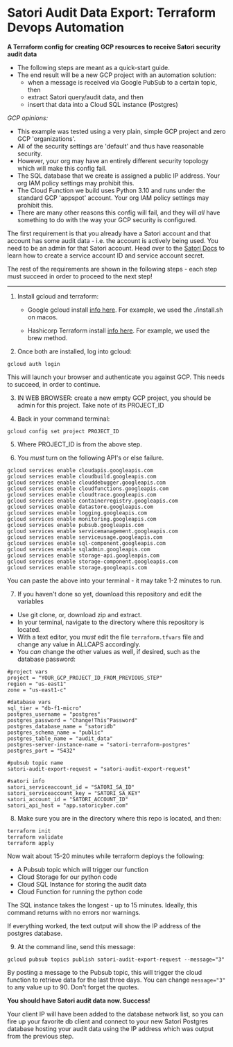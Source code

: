 # Satori Audit Data Export: Terraform Devops Automation

**A Terraform config for creating GCP resources to receive Satori security audit data**

- The following steps are meant as a quick-start guide.
- The end result will be a new GCP project with an automation solution:
	- when a message is received via Google PubSub to a certain topic, then
	- extract Satori query/audit data, and then
	- insert that data into a Cloud SQL instance (Postgres)

_GCP opinions:_

- This example was tested using a very plain, simple GCP project and zero GCP 'organizations'. 
- All of the security settings are 'default' and thus have reasonable security.
- However, your org may have an entirely different security topology which will make this config fail.
- The SQL database that we create is assigned a public IP address. Your org IAM policy settings may prohibit this.
- The Cloud Function we build uses Python 3.10 and runs under the standard GCP 'appspot' account. Your org IAM policy settings may prohibit this.
- There are many other reasons this config will fail, and they will _all_ have something to do with the way your GCP security is configured.

The first requirement is that you already have a Satori account and that account has some audit data - i.e. the account is actively being used. You need to be an admin for that Satori account. Head over to the [Satori Docs](https://app.satoricyber.com/docs/api) to learn how to create a service account ID and service account secret.

The rest of the requirements are shown in the following steps - each step must succeed in order to proceed to the next step!


___

1. Install gcloud and terraform: 

	- Google gcloud install [info here](https://cloud.google.com/sdk/docs/install). For example, we used the ./install.sh on macos.

	- Hashicorp Terraform install [info here](https://www.terraform.io/downloads). For example, we used the brew method.

2. Once both are installed, log into gcloud:
```
gcloud auth login
```

This will launch your browser and authenticate you against GCP. This needs to succeed, in order to continue.


3. IN WEB BROWSER: create a new empty GCP project, you should be admin for this project. Take note of its PROJECT_ID


4. Back in your command terminal:

```gcloud config set project PROJECT_ID```

5. Where PROJECT_ID is from the above step.

6. You *must* turn on the following API's or else failure.

```
gcloud services enable cloudapis.googleapis.com
gcloud services enable cloudbuild.googleapis.com
gcloud services enable clouddebugger.googleapis.com
gcloud services enable cloudfunctions.googleapis.com
gcloud services enable cloudtrace.googleapis.com
gcloud services enable containerregistry.googleapis.com
gcloud services enable datastore.googleapis.com
gcloud services enable logging.googleapis.com
gcloud services enable monitoring.googleapis.com
gcloud services enable pubsub.googleapis.com
gcloud services enable servicemanagement.googleapis.com
gcloud services enable serviceusage.googleapis.com
gcloud services enable sql-component.googleapis.com
gcloud services enable sqladmin.googleapis.com
gcloud services enable storage-api.googleapis.com
gcloud services enable storage-component.googleapis.com
gcloud services enable storage.googleapis.com
```

You can paste the above into your terminal - it may take 1-2 minutes to run.

7. If you haven't done so yet, download this repository and edit the variables
 
- Use git clone, or, download zip and extract. 
- In your terminal, navigate to the directory where this repository is located. 
- With a text editor, you _must_ edit the file ```terraform.tfvars``` file and change any value in ALLCAPS accordingly. 
- You _can_ change the other values as well, if desired, such as the database password:
```
#project vars
project = "YOUR_GCP_PROJECT_ID_FROM_PREVIOUS_STEP"
region = "us-east1"
zone = "us-east1-c"

#database vars
sql_tier = "db-f1-micro"
postgres_username = "postgres"
postgres_password = "Change!This^Password"
postgres_database_name = "satoridb"
postgres_schema_name = "public"
postgres_table_name = "audit_data"
postgres-server-instance-name = "satori-terraform-postgres"
postgres_port = "5432"

#pubsub topic name
satori-audit-export-request = "satori-audit-export-request"

#satori info
satori_serviceaccount_id = "SATORI_SA_ID"
satori_serviceaccount_key = "SATORI_SA_KEY"
satori_account_id = "SATORI_ACCOUNT_ID"
satori_api_host = "app.satoricyber.com"
```

8. Make sure you are in the directory where this repo is located, and then:
```
terraform init
terraform validate
terraform apply
```

Now wait about 15-20 minutes while terraform deploys the following:
- A Pubsub topic which will trigger our function 
- Cloud Storage for our python code
- Cloud SQL Instance for storing the audit data
- Cloud Function for running the python code

The SQL instance takes the longest - up to 15 minutes. Ideally, this command returns with no errors nor warnings. 

If everything worked, the text output will show the IP address of the postgres database.

9. At the command line, send this message:

```
gcloud pubsub topics publish satori-audit-export-request --message="3"
```

By posting a message to the Pubsub topic, this will trigger the cloud function to retrieve data for the last three days. You can change ```message="3"``` to any value up to 90. Don't forget the quotes.

**You should have Satori audit data now. Success!**

Your client IP will have been added to the database network list, so you can fire up your favorite db client and connect to your new Satori Postgres database hosting your audit data using the IP address which was output from the previous step.
